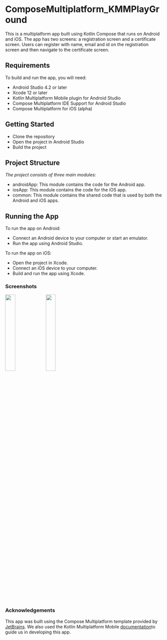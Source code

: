 # ComposeMultiplatform_KMMPlayGround
This is a multiplatform app built using Kotlin Compose that runs on Android and iOS. The app has two screens: a registration screen and a certificate screen. Users can register with  name, email and id on the registration screen and then navigate to the certificate screen.

## Requirements
To build and run the app, you will need:
- Android Studio 4.2 or later
- Xcode 12 or later
- Kotlin Multiplatform Mobile plugin for Android Studio
- Compose Multiplatform IDE Support for Android Studio
- Compose Multiplatform for iOS (alpha)
## Getting Started
- Clone the repository
- Open the project in Android Studio
- Build the project
## Project Structure
*The project consists of three main modules:*
- androidApp: This module contains the code for the Android app.
- iosApp: This module contains the code for the iOS app.
- common: This module contains the shared code that is used by both the Android and iOS apps.
## Running the App
To run the app on Android:
- Connect an Android device to your computer or start an emulator.
- Run the app using Android Studio.

To run the app on iOS:
- Open the project in Xcode.
- Connect an iOS device to your computer.
- Build and run the app using Xcode.
### Screenshots
<img src="https://github.com/jhnaiem/ComposeMultiplatform_KMMPlayGround/assets/33525108/94e1d1f4-8950-48be-91ed-b2eb36dd11d4" width=25% height=25%>
<img src="https://github.com/jhnaiem/ComposeMultiplatform_KMMPlayGround/assets/33525108/796b0d08-a477-438f-9d56-373a7c7b9e9f" width=25% height=25%>

### Acknowledgements
This app was built using the Compose Multiplatform template provided by [JetBrains](https://github.com/JetBrains/compose-multiplatform-ios-android-template). We also used the Kotlin Multiplatform Mobile [documentation](https://kotlinlang.org/docs/multiplatform-mobile-create-first-app.html)to guide us in developing this app.
